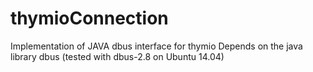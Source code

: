# thymioConnection
Implementation of JAVA dbus interface for thymio
Depends on the java library dbus (tested with dbus-2.8 on Ubuntu 14.04)
